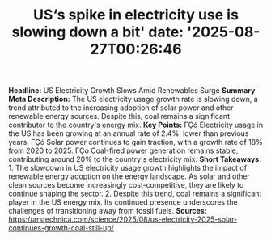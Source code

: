 ﻿---
title: "US‘s spike in electricity use is slowing down a bit'
date: '2025-08-27T00:26:46"
category: "Markets"
summary: ""
slug: "uss spike in electricity use is slowing down a bit"
source_urls:
  - "https://arstechnica.com/science/2025/08/us-electricity-2025-solar-continues-growth-coal-still-up/"
seo:
  title: "US‘s spike in electricity use is slowing down a bit | Hash n Hedge'
  description: '"
  keywords: ["news", "markets", "brief"]
---
**Headline:** US Electricity Growth Slows Amid Renewables Surge  **Summary Meta Description:** The US electricity usage growth rate is slowing down, a trend attributed to the increasing adoption of solar power and other renewable energy sources. Despite this, coal remains a significant contributor to the country's energy mix.  **Key Points:**  ΓÇó Electricity usage in the US has been growing at an annual rate of 2.4%, lower than previous years. ΓÇó Solar power continues to gain traction, with a growth rate of 18% from 2020 to 2025. ΓÇó Coal-fired power generation remains stable, contributing around 20% to the country's electricity mix.  **Short Takeaways:**  1. The slowdown in US electricity usage growth highlights the impact of renewable energy adoption on the energy landscape. As solar and other clean sources become increasingly cost-competitive, they are likely to continue shaping the sector. 2. Despite this trend, coal remains a significant player in the US energy mix. Its continued presence underscores the challenges of transitioning away from fossil fuels.  **Sources:**  https://arstechnica.com/science/2025/08/us-electricity-2025-solar-continues-growth-coal-still-up/ 
